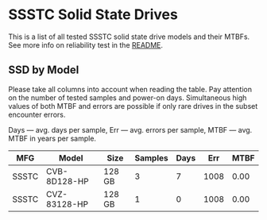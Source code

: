 SSSTC Solid State Drives
========================

This is a list of all tested SSSTC solid state drive models and their MTBFs. See
more info on reliability test in the [README](https://github.com/linuxhw/SMART).

SSD by Model
------------

Please take all columns into account when reading the table. Pay attention on the
number of tested samples and power-on days. Simultaneous high values of both MTBF
and errors are possible if only rare drives in the subset encounter errors.

Days — avg. days per sample,
Err  — avg. errors per sample,
MTBF — avg. MTBF in years per sample.

| MFG       | Model              | Size   | Samples | Days  | Err   | MTBF |
|-----------|--------------------|--------|---------|-------|-------|------|
| SSSTC     | CVB-8D128-HP       | 128 GB | 3       | 7     | 1008  | 0.00   |
| SSSTC     | CVZ-83128-HP       | 128 GB | 1       | 0     | 1008  | 0.00   |
